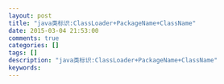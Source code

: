 ```yaml
---
layout: post
title: "java类标识:ClassLoader+PackageName+ClassName"
date: 2015-03-04 21:53:00 
comments: true
categories: []
tags: []
description: "java类标识:ClassLoader+PackageName+ClassName"
keywords: 
---
```





